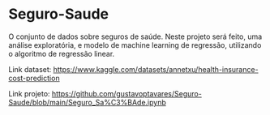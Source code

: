 # Seguro-Saude

O conjunto de dados sobre seguros de saúde. Neste projeto será feito, uma análise exploratória, e modelo de machine learning de regressão, utilizando o algoritmo de regressão linear.

Link dataset: https://www.kaggle.com/datasets/annetxu/health-insurance-cost-prediction

Link projeto: https://github.com/gustavoptavares/Seguro-Saude/blob/main/Seguro_Sa%C3%BAde.ipynb
